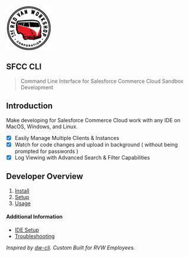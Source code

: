 ![Logo](docs/img/logo.png "Logo")

SFCC CLI
---

> Command Line Interface for Salesforce Commerce Cloud Sandbox Development

Introduction
---

Make developing for Salesforce Commerce Cloud work with any IDE on MacOS, Windows, and Linux.

- [X] Easily Manage Multiple Clients & Instances
- [X] Watch for code changes and upload in background ( without being prompted for passwords )
- [X] Log Viewing with Advanced Search & Filter Capabilities

Developer Overview
---

1. [Install](docs/install.md)
2. [Setup](docs/setup.md)
3. [Usage](docs/usage.md)

#### Additional Information

* [IDE Setup](docs/ide-setup.md)
* [Troubleshooting](docs/troubleshooting.md)

_Inspired by [dw-cli](https://github.com/mzwallace/dw-cli). Custom Built for RVW Employees._
